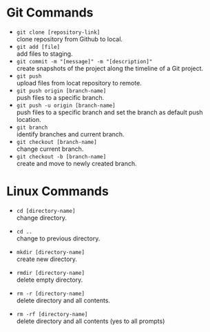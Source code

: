 # Git Commands

- `git clone [repository-link]`  
clone repository from Github to local.  
- `git add [file]`  
add files to staging.  
- `git commit -m "[message]" -m "[description]"`  
create snapshots of the project along the timeline of a Git project.  
- `git push`  
upload files from locat repository to remote.  
- `git push origin [branch-name]`  
push files to a specific branch.  
- `git push -u origin [branch-name]`  
push files to a specific branch and set the branch as default push location.  
- `git branch`  
identify branches and current branch.  
- `git checkout [branch-name]`  
change current branch.  
- `git checkout -b [branch-name]`  
create and move to newly created branch.  


# Linux Commands

- `cd [directory-name]`  
change directory.  

- `cd ..`  
change to previous directory.  

- `mkdir [directory-name]`  
create new directory.  

- `rmdir [directory-name]`  
delete empty directory.  

- `rm -r [directory-name]`  
delete directory and all contents.  

- `rm -rf [directory-name]`  
delete directory and all contents (yes to all prompts)  